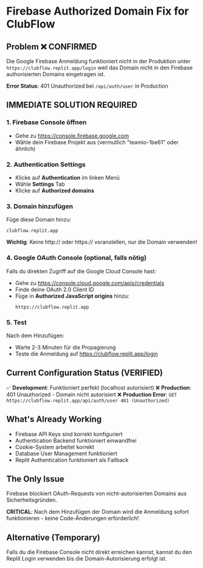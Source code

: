 # Firebase Authorized Domain Fix for ClubFlow

## Problem ❌ CONFIRMED
Die Google Firebase Anmeldung funktioniert nicht in der Produktion unter `https://clubflow.replit.app/login` weil das Domain nicht in den Firebase authorisierten Domains eingetragen ist.

**Error Status**: 401 Unauthorized bei `/api/auth/user` in Production

## IMMEDIATE SOLUTION REQUIRED

### 1. Firebase Console öffnen
- Gehe zu https://console.firebase.google.com
- Wähle dein Firebase Projekt aus (vermutlich "teamio-1be61" oder ähnlich)

### 2. Authentication Settings
- Klicke auf **Authentication** im linken Menü
- Wähle **Settings** Tab
- Klicke auf **Authorized domains**

### 3. Domain hinzufügen
Füge diese Domain hinzu:
```
clubflow.replit.app
```

**Wichtig**: Keine http:// oder https:// voranstellen, nur die Domain verwenden!

### 4. Google OAuth Console (optional, falls nötig)
Falls du direkten Zugriff auf die Google Cloud Console hast:
- Gehe zu https://console.cloud.google.com/apis/credentials
- Finde deine OAuth 2.0 Client ID
- Füge in **Authorized JavaScript origins** hinzu:
  ```
  https://clubflow.replit.app
  ```

### 5. Test
Nach dem Hinzufügen:
- Warte 2-3 Minuten für die Propagierung
- Teste die Anmeldung auf https://clubflow.replit.app/login

## Current Configuration Status (VERIFIED)
✅ **Development**: Funktioniert perfekt (localhost autorisiert)
❌ **Production**: 401 Unauthorized - Domain nicht autorisiert
❌ **Production Error**: `GET https://clubflow.replit.app/api/auth/user 401 (Unauthorized)`

## What's Already Working
- Firebase API Keys sind korrekt konfiguriert
- Authentication Backend funktioniert einwandfrei  
- Cookie-System arbeitet korrekt
- Database User Management funktioniert
- Replit Authentication funktioniert als Fallback

## The Only Issue
Firebase blockiert OAuth-Requests von nicht-autorisierten Domains aus Sicherheitsgründen. 

**CRITICAL**: Nach dem Hinzufügen der Domain wird die Anmeldung sofort funktionieren - keine Code-Änderungen erforderlich!

## Alternative (Temporary)
Falls du die Firebase Console nicht direkt erreichen kannst, kannst du den Replit Login verwenden bis die Domain-Autorisierung erfolgt ist.